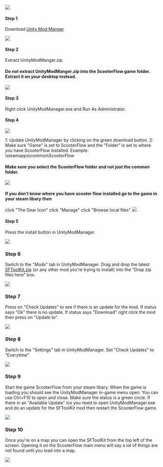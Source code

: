 ![](./images/sftoolkit_preview_1.jpg)

#### Step 1
Download [Unity Mod Manger](https://github.com/AcedWorld/SFToolKit/releases/download/UMM/ScooterFlowUnityModManager.zip)

![](./images/umm_download.jpg)

#### Step 2
Extract UnityModManger.zip
#### Do not extract UnityModManger.zip into the ScooterFlow game folder. Extract it on your desktop instead.

![](./images/umm_extract.jpg)

#### Step 3
Right click UnityModManager.exe and Run As Administrator.
#### Step 4
![](./images/umm_update.jpg)

1: Update UnityModManager by clicking on the green download button.
2: Make sure "Game" is set to ScooterFlow and the "Folder" is set to where you have ScooterFlow installed.
Example: \steamapps\common\ScooterFlow
#### Make sure you select the ScooterFlow folder and not just the common folder.

![](./images/scooterflow_select_folder.jpg)

#### If you don't know where you have scooter flow installed go to the game in your steam libary then 
click "The Gear Icon"
click "Manage"
click "Browse local files"
![](./images/scooterflow_browse_local_files.jpg)
#### Step 5
Press the install button in UnityModManager.

![](./images/umm_update.jpg)

### Step 6
Switch to the "Mods" tab in UnityModManager.
Drag and drop the latest [SFToolKit.zip](https://github.com/AcedWorld/SFToolKit/releases/latest) (or any other mod you're trying to install) into the "Drop zip files here" box.

![](./images/umm_drag_and_drop.jpg)

### Step 7
Press on "Check Updates" to see if there is an update for the mod.
If status says "Ok" there is no update.
If status says "Download" right click the mod then press on "Update to".

![](./images/umm_update_mod.jpg)

### Step 8
Switch to the "Settings" tab in UnityModManager.
Set "Check Updates" to "Everytime"

![](./images/umm_check_updates_everytime.jpg)

### Step 9
Start the game ScooterFlow from your steam libary.
When the game is loading you should see the UnityModManager in-game menu open.
You can use Ctrl+F10 to open and close.
Make sure the status is a green circle.
If there in an "Available Update" ico you need to open UnityModManager.exe and do an update for the SFToolKit mod then restart the ScooterFlow game.

![](./images/scooterflow_ingame_umm.jpg)

### Step 10
Once you're on a map you can open the SFToolKit from the top left of the screen.
Opening it on the ScooterFlow main menu will say a lot of things are not found until you load into a map.

![](./images/sftoolkit_open_menu.jpg)